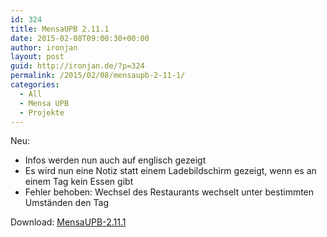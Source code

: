 ```yaml
---
id: 324
title: MensaUPB 2.11.1
date: 2015-02-08T09:00:30+00:00
author: ironjan
layout: post
guid: http://ironjan.de/?p=324
permalink: /2015/02/08/mensaupb-2-11-1/
categories:
  - All
  - Mensa UPB
  - Projekte
---
```

Neu:

  * Infos werden nun auch auf englisch gezeigt
  * Es wird nun eine Notiz statt einem Ladebildschirm gezeigt, wenn es an einem Tag kein Essen gibt
  * Fehler behoben: Wechsel des Restaurants wechselt unter bestimmten Umständen den Tag

Download: [MensaUPB-2.11.1](http://ironjan.de/wp-content/uploads/2015/02/MensaUPB-2.11.1.apk)